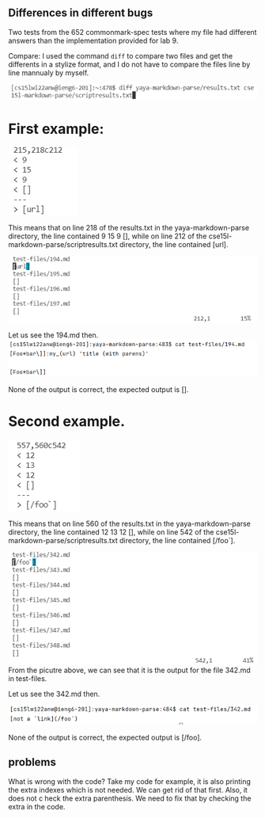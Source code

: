 ## Differences in different bugs

Two tests from the 652 commonmark-spec tests where my file had different answers than the implementation provided for lab 9. 

Compare:
I used the command `diff` to compare two files and get the differents in a stylize format, and I do not have to compare the files line by line mannualy by myself. 

![Command](diffcommand.png)

# First example:

![Difference](diff1.png)

This means that on line 218 of the results.txt in the yaya-markdown-parse directory, the line contained 9 15 9 [], while on line 212 of the cse15l-markdown-parse/scriptresults.txt directory, the line contained [url]. 

![](diff1results.png)

Let us see the 194.md then. 
![](194md.png)

None of the output is correct, the expected output is [].


# Second example.

![Difference](diff2.png)

This means that on line 560 of the results.txt in the yaya-markdown-parse directory, the line contained 12 13 12 [], while on line 542 of the cse15l-markdown-parse/scriptresults.txt directory, the line contained [/foo`]. 

![](diff2results.png)
From the picutre above, we can see that it is the output for the file 342.md in test-files.

Let us see the 342.md then.

![](342md.png)

None of the output is correct, the expected output is [/foo].

## problems
What is wrong with the code?
Take my code for example, it is also printing the extra indexes which is not needed. We can get rid of that first.
Also, it does not c heck the extra parenthesis. We need to fix that by checking the extra []() in the code.